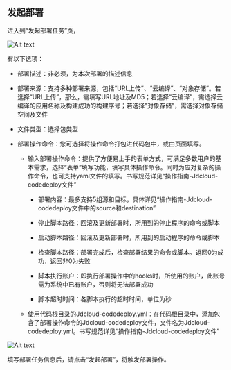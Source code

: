 ## 发起部署

进入到“发起部署任务”页，

![Alt text](https://github.com/jdcloudcom/cn/blob/edit/image/CodeDeploy/Ch/Oper-9%EF%BC%88Ch%EF%BC%89.png)

有以下选项：

- 部署描述：非必须，为本次部署的描述信息
- 部署来源：支持多种部署来源，包括“URL上传”、“云编译”、“对象存储”。若选择“URL上传”，那么，需填写URL地址及MD5；若选择“云编译”，需选择云编译的应用名称及构建成功的构建序号；若选择"对象存储"，需选择对象存储空间及文件
- 文件类型：选择包类型
- 部署操作命令：您可选择将操作命令打包进代码包中，或由页面填写。

   - 输入部署操作命令：提供了方便易上手的表单方式，可满足多数用户的基本需求，选择“表单”填写功能，填写具体操作命令。同时为应对复杂的操作命令，也可支持yaml文件的填写。书写规范详见“操作指南-Jdcloud-codedeploy文件”
  
      - 部署内容：最多支持5组源和目标，具体详见“操作指南-Jdcloud-codedeploy文件中的source和destination”
     
      - 停止脚本路径：回滚及更新部署时，所用到的停止程序的命令或脚本
     
      - 启动脚本路径：回滚及更新部署时，所用到的启动程序的命令或脚本
     
      - 检查脚本路径：部署完成后，检查部署结果的命令或脚本。返回0为成功，返回非0为失败
      
      - 脚本执行账户：即执行部署操作中的hooks时，所使用的账户，此账号需为系统中已有账户，否则将无法部署成功
     
      - 脚本超时时间：各脚本执行的超时时间，单位为秒
     
   - 使用代码根目录的Jdcloud-codedeploy.yml：在代码根目录中，添加包含了部署操作命令的Jdcloud-codedeploy文件，文件名为Jdcloud-codedeploy.yml。书写规范详见“操作指南-Jdcloud-codedeploy文件”

![Alt text](https://github.com/jdcloudcom/cn/blob/edit/image/CodeDeploy/Ch/Oper-10%EF%BC%88Ch%EF%BC%89.png)


填写部署任务信息后，请点击“发起部署”，将触发部署操作。
